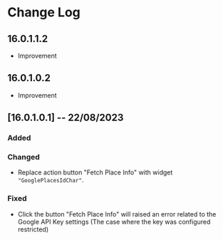 # Change Log

## 16.0.1.1.2
- Improvement

## 16.0.1.0.2
- Improvement

## [16.0.1.0.1] -- 22/08/2023
### Added
### Changed
 - Replace action button "Fetch Place Info" with widget `"GooglePlacesIdChar"`.
### Fixed 
 - Click the button "Fetch Place Info" will raised an error related to the Google API Key settings (The case where the key was configured restricted)